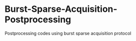 # Burst-Sparse-Acquisition-Postprocessing
Postprocessing codes using burst sparse acquisition protocol
